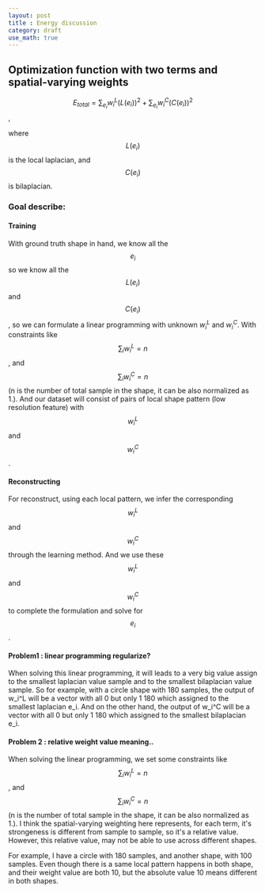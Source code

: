 ```yaml
---
layout: post
title : Energy discussion		
category: draft
use_math: true
---
```

## Optimization function with two terms and spatial-varying weights 

$$ E_{total} = \sum_{e_i} w_i^L (L(e_i))^2 + \sum_{e_i} w_i^C (C(e_i))^2$$,

where $$L(e_i)$$ is the local laplacian, and $$C(e_i)$$ is bilaplacian.

### Goal describe: 

#### Training 
With ground truth shape in hand, we know all the $$e_i$$ so we know all the $$L(e_i)$$ and $$C(e_i)$$, so we can formulate a linear programming with unknown $w_i^L$ and $w_i^C$.
With constraints like $$\sum_{i}w_i^L= n$$, and $$\sum_{i}w_i^C = n$$ (n is the number of total sample in the shape, it can be also normalized as 1.).
And our dataset will consist of pairs of local shape pattern (low resolution feature) with $$w_i^L$$ and $$w_i^C$$.

#### Reconstructing
For reconstruct, using each local pattern, we infer the corresponding $$w_i^L$$ and $$w_i^C$$ through the learning method.
And we use these $$w_i^L$$ and $$w_i^C$$ to complete the formulation and solve for $$e_i$$.

#### Problem1 : linear programming regularize?
When solving this linear programming, it will leads to a very big value assign to the smallest laplacian value sample and to the smallest bilaplacian value sample.
So for example, with a circle shape with 180 samples, the output of w_i^L will be a vector with all 0 but only 1 180 which assigned to the smallest laplacian e_i.
And on the other hand, the output of w_i^C will be a vector with all 0 but only 1 180 which assigned to the smallest bilaplacian e_i.

#### Problem 2 : relative weight value meaning..
When solving the linear programming, we set some constraints like $$\sum_{i}w_i^L= n$$, and $$\sum_{i}w_i^C = n$$ (n is the number of total sample in the shape, it can be also normalized as 1.).
I think the spatial-varying weighting here represents, for each term, it's strongeness is different from sample to sample, so it's a relative value.
However, this relative value, may not be able to use across different shapes.

For example, I have a circle with 180 samples, and another shape, with 100 samples.
Even though there is a same local pattern happens in both shape, and their weight value are both 10, but the absolute value 10 means different in both shapes.
